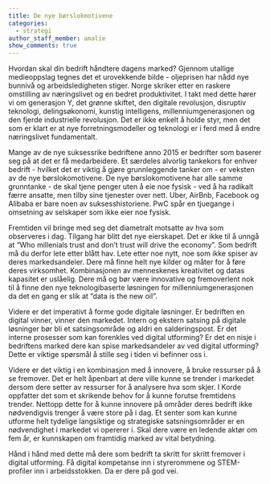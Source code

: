 ```yaml
---
title: De nye børslokmotivene
categories:
  - strategi
author_staff_member: amalie
show_comments: true
---
```

Hvordan skal din bedrift håndtere dagens marked?
Gjennom utallige medieoppslag tegnes det et urovekkende bilde -  oljeprisen har nådd nye bunnivå og arbeidsledigheten stiger. Norge skriker etter en raskere omstilling av næringslivet og en bedret produktivitet. I takt med dette hører vi om generasjon Y, det grønne skiftet, den digitale revolusjon, disruptiv teknologi, delingsøkonomi, kunstig intelligens, millenniumgenerasjonen og den fjerde industrielle revolusjon. Det er ikke enkelt å holde styr, men det som er klart er at nye forretningsmodeller og teknologi er i ferd med å endre næringslivet fundamentalt.

Mange av de nye suksessrike bedriftene anno 2015 er bedrifter som baserer seg på at det er få medarbeidere. Et særdeles alvorlig tankekors for enhver bedrift - hvilket det er viktig å gjøre grunnleggende tanker om - er veksten av de nye børslokomotivene. De nye børslokomotivene har alle samme grunntanke - de skal tjene penger uten å eie noe fysisk - ved å ha radikalt færre ansatte, men tilby sine tjenester over nett. Uber, AirBnb, Facebook og Alibaba er bare noen av suksesshistoriene. PwC spår en tjuegange i omsetning av selskaper som ikke eier noe fysisk.  

Fremtiden vil bringe med seg det diametralt motsatte av hva som observeres i dag. Tilgang har blitt det nye eierskapet. Det er ikke til å unngå at “Who millenials trust and don’t trust will drive the economy”. Som bedrift må du derfor lete etter blått hav. Lete etter noe nytt, noe som ikke spiser av deres markedsandeler. Dere må finne helt nye kilder og måter for å føre deres virksomhet. Kombinasjonen av menneskenes kreativitet og datas kapasitet er uslåelig. Dere må og bør være innovative og fremoverlent nok til å finne den nye teknologibaserte løsningen for millenniumgenerasjonen da det en gang er slik at ”data is the new oil”.

Videre er det imperativt å forme gode digitale løsninger. Er bedriften en digital vinner, vinner den markedet. Intern og ekstern satsing på digitale løsninger bør bli et satsingsområde og aldri en salderingspost. Er det interne prosesser som kan forenkles ved digital utforming? Er det en nisje i bedriftens marked dere kan spise markedsandeler av ved digital utforming? Dette er viktige spørsmål å stille seg i tiden vi befinner oss i.

Videre er det viktig i en kombinasjon med å innovere, å bruke ressurser på å se fremover. Det er helt åpenbart at dere ville kunne se trender i markedet dersom dere setter av ressurser for å analysere hva som skjer. I Korde oppfatter det som et skrikende behov for å kunne forutse fremtidens trender. Nettopp dette for å kunne innovere på områder deres bedrift ikke nødvendigvis trenger å være store på i dag. Et senter som kan kunne utforme helt tydelige langsiktige og strategiske satsningsområder er en nødvendighet i markedet vi opererer i. Skal dere være en ledende aktør om fem år, er kunnskapen om framtidig marked av vital betydning.

Hånd i hånd med dette må dere som bedrift ta skritt for skritt fremover i digital utforming. Få digital kompetanse inn i styrerommene og STEM-profiler inn i arbeidsstokken. Da er dere på god vei.
